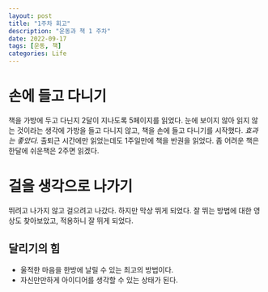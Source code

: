 ```yaml
---
layout: post
title: "1주차 회고"
description: "운동과 책 1 주차"
date: 2022-09-17
tags: [운동, 책]
categories: Life
---
```


# 손에 들고 다니기
 책을 가방에 두고 다닌지 2달이 지나도록 5페이지를 읽었다. 
 눈에 보이지 않아 읽지 않는 것이라는 생각에 가방을 들고 다니지 않고, 책을 손에 들고 다니기를 시작했다.
*효과는 좋았다.*
 출퇴근 시간에만 읽었는데도 1주일만에 책을 반권을 읽었다. 좀 어려운 책은 한달에 쉬운책은 2주면 읽겠다.

# 걸을 생각으로 나가기
뛰려고 나가지 않고 걸으려고 나갔다.
하지만 막상 뛰게 되었다.
잘 뛰는 방법에 대한 영상도 찾아보았고, 적용하니 잘 뛰게 되었다.

## 달리기의 힘
  - 울적한 마음을 한방에 날릴 수 있는 최고의 방법이다.
  - 자신만만하게 아이디어를 생각할 수 있는 상태가 된다.